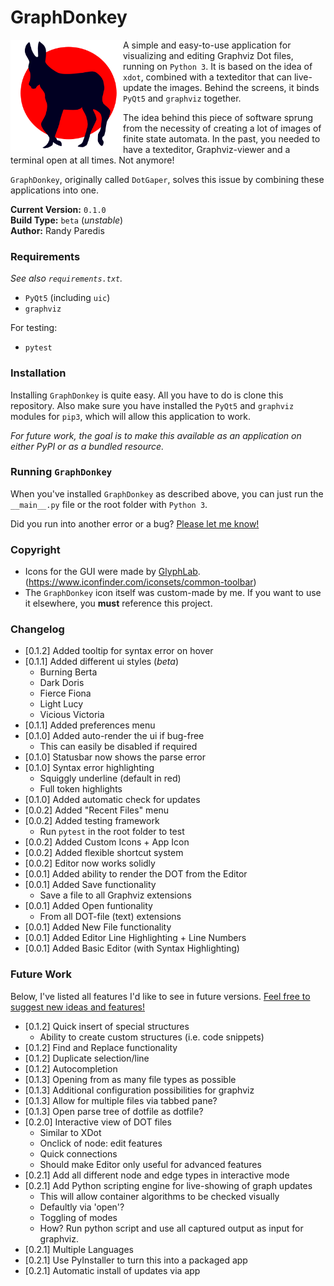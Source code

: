 # GraphDonkey

<img align="left" width="180" height="180" src="vendor/icons/graphdonkey.svg">

A simple and easy-to-use application for visualizing and editing Graphviz
Dot files, running on `Python 3`. It is based on the idea of `xdot`, combined 
with a texteditor that can live-update the images. Behind the screens, it 
binds `PyQt5` and `graphviz` together.

The idea behind this piece of software sprung from the necessity of creating a
lot of images of finite state automata. In the past, you needed to  have a
texteditor, Graphviz-viewer and a terminal open at all times. Not anymore!

`GraphDonkey`, originally called `DotGaper`, solves this issue by combining these
applications into one.

**Current Version:** `0.1.0`<br/>
**Build Type:** `beta` (_unstable_)<br/>
**Author:** Randy Paredis

### Requirements
_See also `requirements.txt`._
* `PyQt5` (including `uic`)
* `graphviz`

For testing:
* `pytest`

### Installation
Installing `GraphDonkey` is quite easy. All you have to do is clone this
repository. Also make sure you have installed the `PyQt5` and `graphviz`
modules for `pip3`, which will allow this application to work.

_For future work, the goal is to make this available as an application on
either PyPI or as a bundled resource._

### Running `GraphDonkey`
When you've installed `GraphDonkey` as described above, you can just run
the `__main__.py` file or the root folder with `Python 3`.

Did you run into another error or a bug?
[Please let me know!](https://github.com/RandyParedis/GraphDonkey/issues)

### Copyright
* Icons for the GUI were made by [GlyphLab](https://glyphlab.com/).
(https://www.iconfinder.com/iconsets/common-toolbar)
* The `GraphDonkey` icon itself was custom-made by me. If you want to use it
elsewhere, you **must** reference this project.

### Changelog
* [0.1.2] Added tooltip for syntax error on hover
* [0.1.1] Added different ui styles (_beta_)
  * Burning Berta
  * Dark Doris
  * Fierce Fiona
  * Light Lucy
  * Vicious Victoria
* [0.1.1] Added preferences menu
* [0.1.0] Added auto-render the ui if bug-free
  * This can easily be disabled if required
* [0.1.0] Statusbar now shows the parse error
* [0.1.0] Syntax error highlighting
  * Squiggly underline (default in red)
  * Full token highlights
* [0.1.0] Added automatic check for updates
* [0.0.2] Added "Recent Files" menu
* [0.0.2] Added testing framework
  * Run `pytest` in the root folder to test
* [0.0.2] Added Custom Icons + App Icon
* [0.0.2] Added flexible shortcut system
* [0.0.2] Editor now works solidly
* [0.0.1] Added ability to render the DOT from the Editor
* [0.0.1] Added Save functionality
  * Save a file to all Graphviz extensions
* [0.0.1] Added Open funtionality
  * From all DOT-file (text) extensions
* [0.0.1] Added New File functionality
* [0.0.1] Added Editor Line Highlighting + Line Numbers
* [0.0.1] Added Basic Editor (with Syntax Highlighting)

### Future Work
Below, I've listed all features I'd like to see in future versions.
[Feel free to suggest new ideas and features!](
https://github.com/RandyParedis/GraphDonkey/issues)
* [0.1.2] Quick insert of special structures
  * Ability to create custom structures (i.e. code snippets)
* [0.1.2] Find and Replace functionality
* [0.1.2] Duplicate selection/line
* [0.1.2] Autocompletion
* [0.1.3] Opening from as many file types as possible
* [0.1.3] Additional configuration possibilities for graphviz
* [0.1.3] Allow for multiple files via tabbed pane?
* [0.1.3] Open parse tree of dotfile as dotfile?
* [0.2.0] Interactive view of DOT files
  * Similar to XDot
  * Onclick of node: edit features
  * Quick connections
  * Should make Editor only useful for advanced features
* [0.2.1] Add all different node and edge types in interactive mode
* [0.2.1] Add Python scripting engine for live-showing of graph updates
  * This will allow container algorithms to be checked visually
  * Defaultly via 'open'?
  * Toggling of modes
  * How? Run python script and use all captured output as input for graphviz.
* [0.2.1] Multiple Languages
* [0.2.1] Use PyInstaller to turn this into a packaged app
* [0.2.1] Automatic install of updates via app
